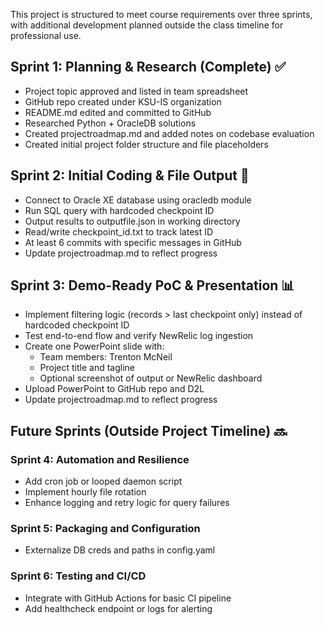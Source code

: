 This project is structured to meet course requirements over three sprints, with additional development planned outside the class timeline for professional use.

## Sprint 1: Planning & Research (Complete) ✅
- Project topic approved and listed in team spreadsheet
- GitHub repo created under KSU-IS organization
- README.md edited and committed to GitHub
- Researched Python + OracleDB solutions
- Created projectroadmap.md and added notes on codebase evaluation
- Created initial project folder structure and file placeholders

## Sprint 2: Initial Coding & File Output 🔧
- Connect to Oracle XE database using oracledb module
- Run SQL query with hardcoded checkpoint ID
- Output results to outputfile.json in working directory
- Read/write checkpoint_id.txt to track latest ID
- At least 6 commits with specific messages in GitHub
- Update projectroadmap.md to reflect progress

## Sprint 3: Demo-Ready PoC & Presentation 📊
- Implement filtering logic (records > last checkpoint only) instead of hardcoded checkpoint ID
- Test end-to-end flow and verify NewRelic log ingestion
- Create one PowerPoint slide with:
  - Team members: Trenton McNeil
  - Project title and tagline
  - Optional screenshot of output or NewRelic dashboard
- Upload PowerPoint to GitHub repo and D2L
- Update projectroadmap.md to reflect progress

## Future Sprints (Outside Project Timeline) 🔜

### Sprint 4: Automation and Resilience
- Add cron job or looped daemon script
- Implement hourly file rotation
- Enhance logging and retry logic for query failures

### Sprint 5: Packaging and Configuration
- Externalize DB creds and paths in config.yaml

### Sprint 6: Testing and CI/CD
- Integrate with GitHub Actions for basic CI pipeline
- Add healthcheck endpoint or logs for alerting
